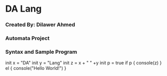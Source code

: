 # DA Lang
### Created By: Dilawer Ahmed
### Automata Project

### Syntax and Sample Program

init x = "DA"
init y = "Lang"
init z = x + " " +y
init p = true
if p {
    console(z)
} el {
    console("Hello World!")
}

